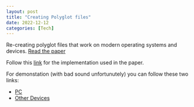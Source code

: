 ```yaml
---
layout: post
title: "Creating Polyglot files"
date: 2022-12-12
categories: [Tech]
---
```


Re-creating polyglot files that work on modern operating systems and devices. [Read the paper](/assets/pdf/creating-polyglot-files.pdf)

Follow this [link](https://github.com/Despire/playground/ff-tools) for the implementation used in the paper.

For demonstation (with bad sound unfortunutely) you can follow these two links:

- [PC](https://youtu.be/lZuIEokYNIg) 
- [Other Devices](https://youtu.be/MYyJm330lZI)
